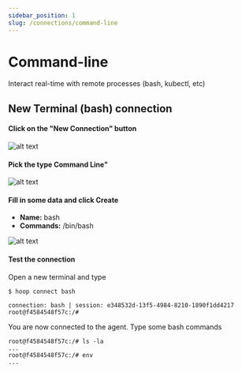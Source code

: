 ```yaml
---
sidebar_position: 1
slug: /connections/command-line
---
```


# Command-line

Interact real-time with remote processes (bash, kubectl, etc)

## New Terminal (bash) connection

#### Click on the "New Connection" button

![alt text](https://hoopartifacts.s3.amazonaws.com/screenshots/hoop/browser-new-connection.png)

#### Pick the type Command Line"

![alt text](https://hoopartifacts.s3.amazonaws.com/screenshots/hoop/browser-new-connection-modal-cmd.png)

#### Fill in some data and click Create

- **Name:** bash
- **Commands:** /bin/bash

![alt text](https://hoopartifacts.s3.amazonaws.com/screenshots/hoop/browser-new-cmd-bash-inputs.png)

#### Test the connection

Open a new terminal and type
```shell
$ hoop connect bash

connection: bash | session: e348532d-13f5-4984-8210-1890f1dd4217
root@f4584548f57c:/# 
```

You are now connected to the agent. Type some bash commands
```shell
root@f4584548f57c:/# ls -la
...
root@f4584548f57c:/# env
...
```